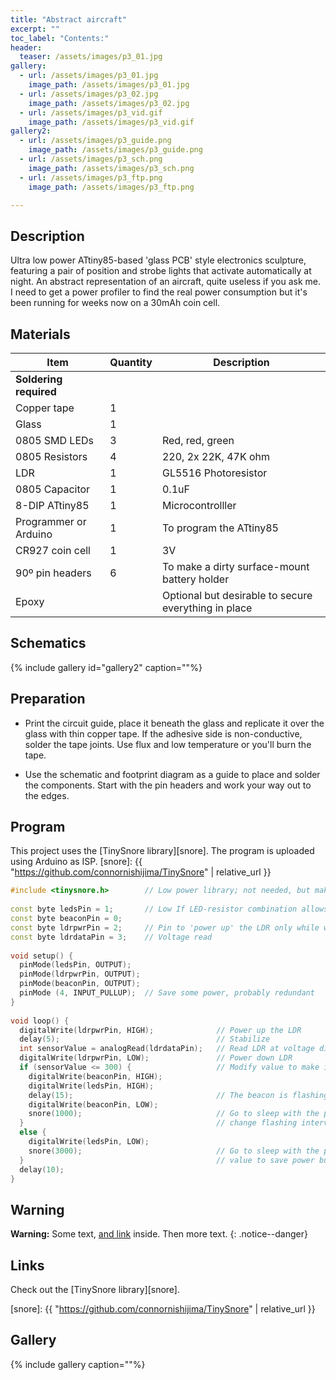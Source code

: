```yaml
---
title: "Abstract aircraft"
excerpt: ""
toc_label: "Contents:"
header:
  teaser: /assets/images/p3_01.jpg
gallery:
  - url: /assets/images/p3_01.jpg
    image_path: /assets/images/p3_01.jpg
  - url: /assets/images/p3_02.jpg
    image_path: /assets/images/p3_02.jpg
  - url: /assets/images/p3_vid.gif
    image_path: /assets/images/p3_vid.gif
gallery2:
  - url: /assets/images/p3_guide.png
    image_path: /assets/images/p3_guide.png
  - url: /assets/images/p3_sch.png
    image_path: /assets/images/p3_sch.png
  - url: /assets/images/p3_ftp.png
    image_path: /assets/images/p3_ftp.png

---
```


## Description
Ultra low power ATtiny85-based 'glass PCB' style electronics sculpture, featuring a pair of position and strobe lights that activate automatically at night. An abstract representation of an aircraft, quite useless if you ask me.  
I need to get a power profiler to find the real power consumption but it's been running for weeks now on a 30mAh coin cell.

## Materials

| Item         | Quantity | Description                                                  |
| --------         | ------   | ------------------------------------------------------------ |
| **Soldering required** |    |                                                          |
| Copper tape   | 1   |                                                        |
| Glass      | 1       |                                                       |
| 0805 SMD LEDs    | 3        | Red, red, green  |
| 0805 Resistors       | 4        |  220, 2x 22K, 47K ohm                                        |
| LDR | 1 | GL5516 Photoresistor |
| 0805 Capacitor | 1 | 0.1uF |
| 8-DIP ATtiny85 | 1 | Microcontrolller |
| Programmer or Arduino | 1 | To program the ATtiny85 |
| CR927 coin cell | 1 | 3V |
| 90º pin headers | 6 | To make a dirty surface-mount battery holder |
| Epoxy | | Optional but desirable to secure everything in place |

## Schematics
{% include gallery id="gallery2" caption=""%}

## Preparation
- Print the circuit guide, place it beneath the glass and replicate it over the glass with thin copper tape. If the adhesive side is non-conductive, solder the tape joints. Use flux and low temperature or you'll burn the tape.

- Use the schematic and footprint diagram as a guide to place and solder the components. Start with the pin headers and work your way out to the edges.

## Program

This project uses the [TinySnore library][snore]. The program is uploaded using Arduino as ISP.
[snore]: {{ "https://github.com/connornishijima/TinySnore" | relative_url }}

```cpp
#include <tinysnore.h>        // Low power library; not needed, but makes it simpler
 
const byte ledsPin = 1;       // Low If LED-resistor combination allows to stay well under the 20mA output limit
const byte beaconPin = 0;
const byte ldrpwrPin = 2;     // Pin to 'power up' the LDR only while we read the voltage
const byte ldrdataPin = 3;    // Voltage read 
 
void setup() {
  pinMode(ledsPin, OUTPUT);
  pinMode(ldrpwrPin, OUTPUT);
  pinMode(beaconPin, OUTPUT);
  pinMode (4, INPUT_PULLUP);  // Save some power, probably redundant
}
 
void loop() {
  digitalWrite(ldrpwrPin, HIGH);              // Power up the LDR
  delay(5);                                   // Stabilize
  int sensorValue = analogRead(ldrdataPin);   // Read LDR at voltage divider
  digitalWrite(ldrpwrPin, LOW);               // Power down LDR
  if (sensorValue <= 300) {                   // Modify value to make it more or less sensitive to light (0-1023)
    digitalWrite(beaconPin, HIGH);
    digitalWrite(ledsPin, HIGH);
    delay(15);                                // The beacon is flashing
    digitalWrite(beaconPin, LOW);
    snore(1000);                              // Go to sleep with the position lights ON; change value to
  }                                           // change flashing interval
  else {
    digitalWrite(ledsPin, LOW);
    snore(3000);                              // Go to sleep with the position lights OFF; increase
  }                                           // value to save power but it'll be less reactive
  delay(10);
}
```


## Warning
**Warning:** Some text, [and link](#) inside. Then more text.
{: .notice--danger}



## Links
Check out the [TinySnore library][snore].

[snore]: {{ "https://github.com/connornishijima/TinySnore" | relative_url }}

## Gallery
{% include gallery caption=""%}
